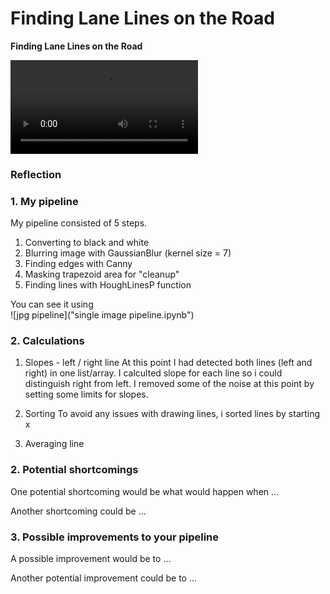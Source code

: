 # **Finding Lane Lines on the Road** 

**Finding Lane Lines on the Road**

![first video](solidWhiteRight_nosmooting.mp4)

### Reflection

### 1. My pipeline

My pipeline consisted of 5 steps. 
1) Converting to black and white
2) Blurring image with GaussianBlur (kernel size = 7)
3) Finding edges with Canny
4) Masking trapezoid area for "cleanup"
5) Finding lines with HoughLinesP function

You can see it using   
![jpg pipeline]("single image pipeline.ipynb")

### 2. Calculations

1) Slopes - left / right line
At this point I had detected both lines (left and right) in one list/array.
I calculted slope for each line so i could distinguish right from left.
I removed some of the noise at this point by setting some limits for slopes.

2) Sorting 
To avoid any issues with drawing lines, i sorted lines by starting x

3) Averaging line


### 2. Potential shortcomings 


One potential shortcoming would be what would happen when ... 

Another shortcoming could be ...


### 3. Possible improvements to your pipeline

A possible improvement would be to ...

Another potential improvement could be to ...
